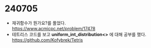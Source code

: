 # 240705 

- 재귀함수가 뭔가요?를 풀었다.  
https://www.acmicpc.net/problem/17478
- 테트리스 코드를 보고 **uniform_int_distribution<>** 에 대해 공부를 했다.  
https://github.com/Kofybrek/Tetris